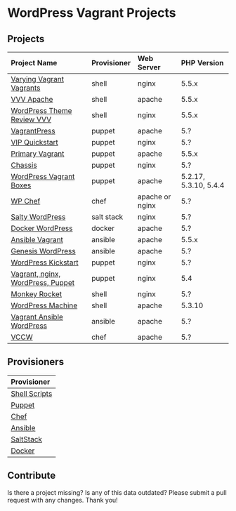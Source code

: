 # WordPress Vagrant Projects

## Projects
| Project Name | Provisioner | Web Server | PHP Version
| :--- | :--- | :--- | :---
| [Varying Vagrant Vagrants](https://github.com/Varying-Vagrant-Vagrants/VVV) |  shell | nginx | 5.5.x
| [VVV Apache](https://github.com/ericmann/vvv-apache) | shell | apache | 5.5.x
| [WordPress Theme Review VVV](https://github.com/aubreypwd/wordpress-themereview-vvv) | shell | nginx | 5.5.x
| [VagrantPress](http://vagrantpress.org/) | puppet | apache | 5.?
| [VIP Quickstart](https://github.com/Automattic/vip-quickstart) | puppet | nginx | 5.?
| [Primary Vagrant](https://github.com/ChrisWiegman/Primary-Vagrant) | puppet | apache | 5.5.x
| [Chassis](https://github.com/Chassis/Chassis) | puppet | nginx | 5.?
| [WordPress Vagrant Boxes](https://github.com/tierra/wp-vagrant) | puppet | apache |  5.2.17, 5.3.10, 5.4.4
| [WP Chef](https://github.com/bastosmichael/WP-Chef) | chef | apache or nginx  | 5.?
| [Salty WordPress](https://github.com/humanmade/Salty-WordPress) | salt stack | nginx | 5.?
| [Docker WordPress](https://github.com/paulczar/docker-wordpress) | docker | apache | 5.?
| [Ansible Vagrant](https://bitbucket.org/wpscholar/ansible-vagrant) | ansible | apache | 5.5.x
| [Genesis WordPress](https://github.com/genesis/wordpress/) | ansible | apache | 5.?
| [WordPress Kickstart](https://github.com/jnettome/wordpress_kickstart) | puppet | nginx | 5.?
| [Vagrant, nginx, WordPress, Puppet](https://github.com/MikeRogers0/vagrant-nginx-wordpress-puppet) | puppet | nginx | 5.4 
| [Monkey Rocket](https://github.com/Cikica/monkeyrocket) | shell | nginx | 5.?
| [WordPress Machine](https://github.com/audionerd/wordpress-machine) | shell | apache | 5.3.10
| [Vagrant Ansible WordPress](https://github.com/jalefkowit/vagrant-ansible-wordpress) | ansible | apache | 5.?
| [VCCW](https://github.com/miya0001/vccw) | chef | apache | 5.?

## Provisioners
| Provisioner
| :---
| [Shell Scripts](http://en.wikipedia.org/wiki/Shell_script)
| [Puppet](http://puppetlabs.com/)
| [Chef](http://www.getchef.com/chef/)
| [Ansible](http://www.ansible.com/home)
| [SaltStack](http://www.saltstack.com/community/)
| [Docker](http://www.docker.com/)

## Contribute
Is there a project missing?  Is any of this data outdated?  Please submit a pull request with any changes.  Thank you!